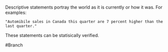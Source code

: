 Descriptive statements portray the world as it is currently or how it was. For examples:

	"Automibile sales in Canada this quarter are 7 percent higher than the last quarter."

These statements can be statisically verified.

#Branch 